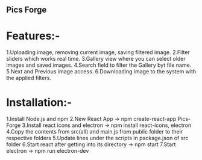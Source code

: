 ## Pics Forge
# Features:-
  1.Uploading image, removing current image, saving filtered image.
  2.Filter sliders which works real time.
  3.Gallery view where you can select older images and saved images.
  4.Search field to filter the Gallery byt file name.
  5.Next and Previous image access.
  6.Downloading image to the system with the applied filters.

# Installation:-
  1.Install Node.js and npm
  2.New React App -> npm create-react-app Pics-Forge
  3.Install react icons and electron -> npm install react-icons, electron
  4.Copy the contents from src(all) and main.js from public folder to their respective folders
  5.Update lines under the scripts in package.json of src folder
  6.Start react after getting into its directory -> npm start
  7.Start electron -> npm run electron-dev
